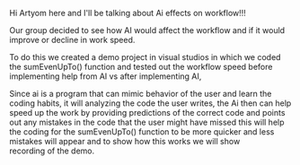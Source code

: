 Hi Artyom here and I'll be talking about Ai effects on workflow!!! 

Our group decided to see how AI would affect the workflow and if it would improve or decline in work speed.

To do this we created a demo project in visual studios in which we coded the sumEvenUpTo() function and tested out the workflow speed before implementing help from AI vs after implementing AI,

Since ai is a program that can mimic behavior of the user and learn the coding habits, it will analyzing the code the user writes, the Ai then can help speed up the work by providing predictions of the correct code and points out any mistakes in the code that the user might have missed  this will help the coding for the sumEvenUpTo() function  to be more quicker and less mistakes will appear and to show how this works we will show recording of the demo.
